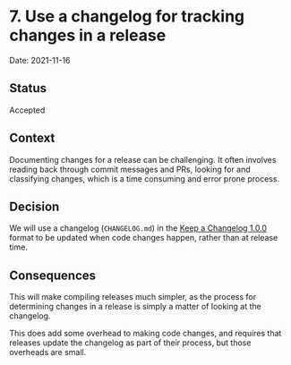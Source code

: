 # 7. Use a changelog for tracking changes in a release

Date: 2021-11-16

## Status

Accepted

## Context

Documenting changes for a release can be challenging. It often involves reading
back through commit messages and PRs, looking for and classifying changes,
which is a time consuming and error prone process.

## Decision

We will use a changelog (`CHANGELOG.md`) in the [Keep a Changelog
1.0.0](https://keepachangelog.com/en/1.0.0/) format to be updated when code
changes happen, rather than at release time.

## Consequences

This will make compiling releases much simpler, as the process for determining
changes in a release is simply a matter of looking at the changelog.

This does add some overhead to making code changes, and requires that releases
update the changelog as part of their process, but those overheads are small.
